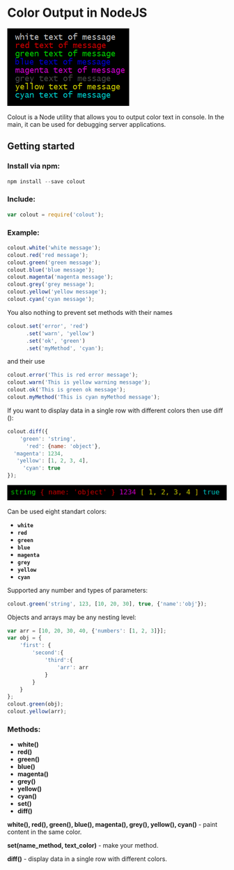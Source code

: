# Color Output in NodeJS
![console output](https://github.com/cyberaktiv/colout/blob/master/test/output.png?raw=true)

Colout is a Node utility that allows you to output color text in console. In the main, it can be used for debugging server applications.
## Getting started
### Install via npm:
```javascript
npm install --save colout
```
### Include:
```javascript
var colout = require('colout');
```
### Example:
```javascript
colout.white('white message');
colout.red('red message');
colout.green('green message');
colout.blue('blue message');
colout.magenta('magenta message');
colout.grey('grey message');
colout.yellow('yellow message');
colout.cyan('cyan message');
```
You also nothing to prevent set methods with their names
```javascript
colout.set('error', 'red')
      .set('warn', 'yellow')
      .set('ok', 'green')
      .set('myMethod', 'cyan');
```
and their use
```javascript
colout.error('This is red error message');
colout.warn('This is yellow warning message');
colout.ok('This is green ok message');
colout.myMethod('This is cyan myMethod message');
```
If you want to display data in a single row with different colors then use diff ():
```javascript
colout.diff({
    'green': 'string',
      'red': {name: 'object'},
  'magenta': 1234,
   'yellow': [1, 2, 3, 4],
     'cyan': true
});
```
![console output](https://github.com/cyberaktiv/colout/blob/master/test/output_diff.png?raw=true)

Can be used eight standart colors:
* **`white`**
* **`red`**
* **`green`**
* **`blue`**
* **`magenta`**
* **`grey`**
* **`yellow`**
* **`cyan`**

Supported any number and types of parameters:
```javascript
colout.green('string', 123, [10, 20, 30], true, {'name':'obj'});
```
Objects and arrays may be any nesting level:
```javascript
var arr = [10, 20, 30, 40, {'numbers': [1, 2, 3]}];
var obj = {
    'first': {
        'second':{
            'third':{
                'arr': arr
            }   
        }
    }
};
colout.green(obj);
colout.yellow(arr);
```
### Methods:
- **white()**
- **red()**
- **green()**
- **blue()**
- **magenta()**
- **grey()**
- **yellow()**
- **cyan()**
- **set()**
- **diff()**

**white(), red(), green(), blue(), magenta(), grey(), yellow(), cyan()** - paint content in the same color.

**set(name_method, text_color)** - make your method.

**diff()** - display data in a single row with different colors.